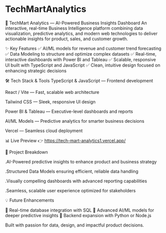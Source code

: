 # TechMartAnalytics
🚀 TechMart Analytics — AI-Powered Business Insights Dashboard
An interactive, real-time Business Intelligence platform combining data visualization, predictive analytics, and modern web technologies to deliver actionable insights for product, sales, and customer growth.

✨ Key Features
✅ AI/ML models for revenue and customer trend forecasting
✅ Data Modeling to structure and optimize complex datasets
✅ Real-time, interactive dashboards with Power BI and Tableau
✅ Scalable, responsive UI built with TypeScript and JavaScript
✅ Clean, intuitive design focused on enhancing strategic decisions

🛠️ Tech Stack & Tools
TypeScript & JavaScript — Frontend development

React / Vite — Fast, scalable web architecture

Tailwind CSS — Sleek, responsive UI design

Power BI & Tableau — Executive-level dashboards and reports

AI/ML Models — Predictive analytics for smarter business decisions

Vercel — Seamless cloud deployment

📊 Live Preview
👉 https://tech-mart-analytics1.vercel.app/

📂 Project Breakdown

.AI-Powered predictive insights to enhance product and business strategy

.Structured Data Models ensuring efficient, reliable data handling

.Visually compelling dashboards with advanced reporting capabilities

.Seamless, scalable user experience optimized for stakeholders

💡 Future Enhancements

🔧 Real-time database integration with SQL
🔧 Advanced AI/ML models for deeper predictive insights
🔧 Backend expansion with Python or Node.js

Built with passion for data, design, and impactful product decisions.
